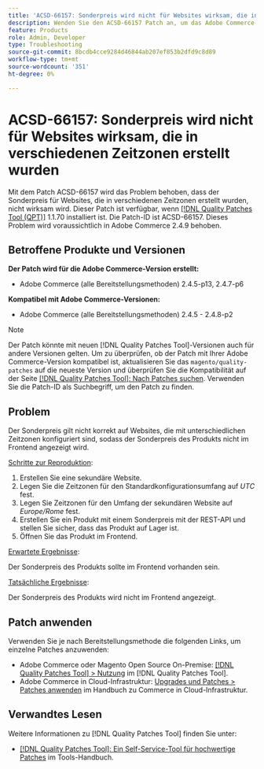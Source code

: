 ```yaml
---
title: 'ACSD-66157: Sonderpreis wird nicht für Websites wirksam, die in verschiedenen Zeitzonen erstellt wurden'
description: Wenden Sie den ACSD-66157 Patch an, um das Adobe Commerce-Problem zu beheben, bei dem der Sonderpreis für Websites, die in verschiedenen Zeitzonen erstellt wurden, nicht wirksam wird.
feature: Products
role: Admin, Developer
type: Troubleshooting
source-git-commit: 8bcdb4cce9284d46844ab207ef853b2dfd9c8d89
workflow-type: tm+mt
source-wordcount: '351'
ht-degree: 0%

---
```



# ACSD-66157: Sonderpreis wird nicht für Websites wirksam, die in verschiedenen Zeitzonen erstellt wurden

Mit dem Patch ACSD-66157 wird das Problem behoben, dass der Sonderpreis für Websites, die in verschiedenen Zeitzonen erstellt wurden, nicht wirksam wird. Dieser Patch ist verfügbar, wenn [[!DNL Quality Patches Tool (QPT)]](/help/tools/quality-patches-tool/quality-patches-tool-to-self-serve-quality-patches.md) 1.1.70 installiert ist. Die Patch-ID ist ACSD-66157. Dieses Problem wird voraussichtlich in Adobe Commerce 2.4.9 behoben.

## Betroffene Produkte und Versionen

**Der Patch wird für die Adobe Commerce-Version erstellt:**

* Adobe Commerce (alle Bereitstellungsmethoden) 2.4.5-p13, 2.4.7-p6

**Kompatibel mit Adobe Commerce-Versionen:**

* Adobe Commerce (alle Bereitstellungsmethoden) 2.4.5 - 2.4.8-p2

>[!NOTE]
>
>Der Patch könnte mit neuen [!DNL Quality Patches Tool]-Versionen auch für andere Versionen gelten. Um zu überprüfen, ob der Patch mit Ihrer Adobe Commerce-Version kompatibel ist, aktualisieren Sie das `magento/quality-patches` auf die neueste Version und überprüfen Sie die Kompatibilität auf der Seite [[!DNL Quality Patches Tool]: Nach Patches suchen](https://experienceleague.adobe.com/tools/commerce-quality-patches/index.html?lang=de). Verwenden Sie die Patch-ID als Suchbegriff, um den Patch zu finden.

## Problem

Der Sonderpreis gilt nicht korrekt auf Websites, die mit unterschiedlichen Zeitzonen konfiguriert sind, sodass der Sonderpreis des Produkts nicht im Frontend angezeigt wird.

<u>Schritte zur Reproduktion</u>:

1. Erstellen Sie eine sekundäre Website.
1. Legen Sie die Zeitzonen für den Standardkonfigurationsumfang auf *UTC* fest.
1. Legen Sie Zeitzonen für den Umfang der sekundären Website auf *Europe/Rome* fest.
1. Erstellen Sie ein Produkt mit einem Sonderpreis mit der REST-API und stellen Sie sicher, dass das Produkt auf Lager ist.
1. Öffnen Sie das Produkt im Frontend.

<u>Erwartete Ergebnisse</u>:

Der Sonderpreis des Produkts sollte im Frontend vorhanden sein.

<u>Tatsächliche Ergebnisse</u>:

Der Sonderpreis des Produkts wird nicht im Frontend angezeigt.

## Patch anwenden

Verwenden Sie je nach Bereitstellungsmethode die folgenden Links, um einzelne Patches anzuwenden:

* Adobe Commerce oder Magento Open Source On-Premise: [[!DNL Quality Patches Tool] > Nutzung](/help/tools/quality-patches-tool/usage.md) im [!DNL Quality Patches Tool].
* Adobe Commerce in Cloud-Infrastruktur: [Upgrades und Patches > Patches anwenden](https://experienceleague.adobe.com/docs/commerce-cloud-service/user-guide/develop/upgrade/apply-patches.html?lang=de) im Handbuch zu Commerce in Cloud-Infrastruktur.

## Verwandtes Lesen

Weitere Informationen zu [!DNL Quality Patches Tool] finden Sie unter:

* [[!DNL Quality Patches Tool]: Ein Self-Service-Tool für hochwertige Patches](/help/tools/quality-patches-tool/quality-patches-tool-to-self-serve-quality-patches.md) im Tools-Handbuch.
